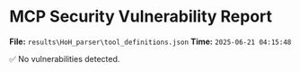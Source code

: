 # MCP Security Vulnerability Report
**File:** `results\HoH_parser\tool_definitions.json`
**Time:** `2025-06-21 04:15:48`

✅ No vulnerabilities detected.